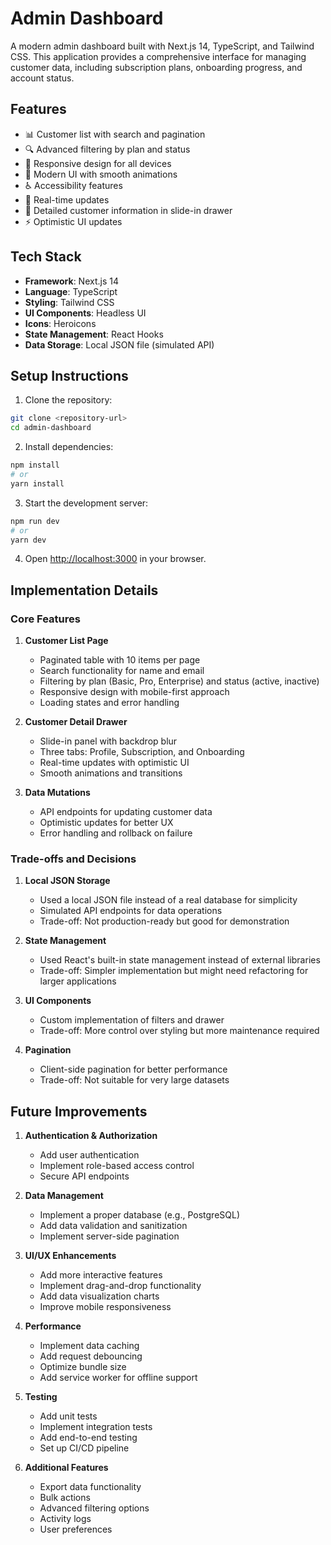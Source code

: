 # Admin Dashboard

A modern admin dashboard built with Next.js 14, TypeScript, and Tailwind CSS. This application provides a comprehensive interface for managing customer data, including subscription plans, onboarding progress, and account status.

## Features

- 📊 Customer list with search and pagination
- 🔍 Advanced filtering by plan and status
- 📱 Responsive design for all devices
- 🎨 Modern UI with smooth animations
- ♿ Accessibility features
- 🔄 Real-time updates
- 📝 Detailed customer information in slide-in drawer
- ⚡ Optimistic UI updates

## Tech Stack

- **Framework**: Next.js 14
- **Language**: TypeScript
- **Styling**: Tailwind CSS
- **UI Components**: Headless UI
- **Icons**: Heroicons
- **State Management**: React Hooks
- **Data Storage**: Local JSON file (simulated API)

## Setup Instructions

1. Clone the repository:
```bash
git clone <repository-url>
cd admin-dashboard
```

2. Install dependencies:
```bash
npm install
# or
yarn install
```

3. Start the development server:
```bash
npm run dev
# or
yarn dev
```

4. Open [http://localhost:3000](http://localhost:3000) in your browser.

## Implementation Details

### Core Features

1. **Customer List Page**
   - Paginated table with 10 items per page
   - Search functionality for name and email
   - Filtering by plan (Basic, Pro, Enterprise) and status (active, inactive)
   - Responsive design with mobile-first approach
   - Loading states and error handling

2. **Customer Detail Drawer**
   - Slide-in panel with backdrop blur
   - Three tabs: Profile, Subscription, and Onboarding
   - Real-time updates with optimistic UI
   - Smooth animations and transitions

3. **Data Mutations**
   - API endpoints for updating customer data
   - Optimistic updates for better UX
   - Error handling and rollback on failure

### Trade-offs and Decisions

1. **Local JSON Storage**
   - Used a local JSON file instead of a real database for simplicity
   - Simulated API endpoints for data operations
   - Trade-off: Not production-ready but good for demonstration

2. **State Management**
   - Used React's built-in state management instead of external libraries
   - Trade-off: Simpler implementation but might need refactoring for larger applications

3. **UI Components**
   - Custom implementation of filters and drawer
   - Trade-off: More control over styling but more maintenance required

4. **Pagination**
   - Client-side pagination for better performance
   - Trade-off: Not suitable for very large datasets

## Future Improvements

1. **Authentication & Authorization**
   - Add user authentication
   - Implement role-based access control
   - Secure API endpoints

2. **Data Management**
   - Implement a proper database (e.g., PostgreSQL)
   - Add data validation and sanitization
   - Implement server-side pagination

3. **UI/UX Enhancements**
   - Add more interactive features
   - Implement drag-and-drop functionality
   - Add data visualization charts
   - Improve mobile responsiveness

4. **Performance**
   - Implement data caching
   - Add request debouncing
   - Optimize bundle size
   - Add service worker for offline support

5. **Testing**
   - Add unit tests
   - Implement integration tests
   - Add end-to-end testing
   - Set up CI/CD pipeline

6. **Additional Features**
   - Export data functionality
   - Bulk actions
   - Advanced filtering options
   - Activity logs
   - User preferences